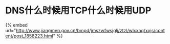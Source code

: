 # DNS什么时候用TCP什么时候用UDP

{% embed url="http://www.jiangmen.gov.cn/bmpd/jmszwfwsjglj/ztzl/wlxxaq/xxjs/content/post_1858223.html" %}

